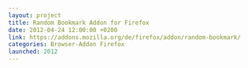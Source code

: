 ```yaml
---
layout: project
title: Random Bookmark Addon for Firefox
date: 2012-04-24 12:00:00 +0200
link: https://addons.mozilla.org/de/firefox/addon/random-bookmark/
categories: Browser-Addon Firefox
launched: 2012
---
```


